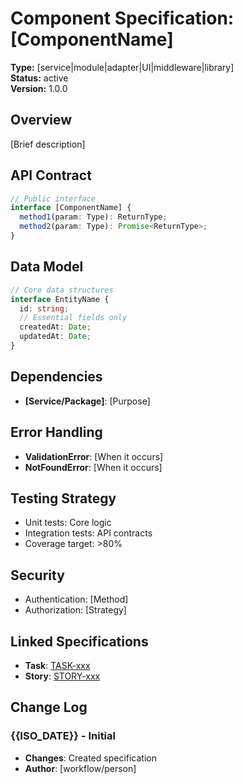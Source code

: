 # Component Specification: [ComponentName]

**Type:** [service|module|adapter|UI|middleware|library]  
**Status:** active  
**Version:** 1.0.0  

## Overview
<!-- Component purpose in 1-2 sentences -->
[Brief description]

## API Contract
```typescript
// Public interface
interface [ComponentName] {
  method1(param: Type): ReturnType;
  method2(param: Type): Promise<ReturnType>;
}
```

## Data Model
```typescript
// Core data structures
interface EntityName {
  id: string;
  // Essential fields only
  createdAt: Date;
  updatedAt: Date;
}
```

## Dependencies
<!-- External dependencies -->
- **[Service/Package]**: [Purpose]

## Error Handling
<!-- Key error scenarios -->
- **ValidationError**: [When it occurs]
- **NotFoundError**: [When it occurs]

## Testing Strategy
<!-- Coverage goals -->
- Unit tests: Core logic
- Integration tests: API contracts
- Coverage target: >80%

## Security
<!-- If applicable -->
- Authentication: [Method]
- Authorization: [Strategy]

## Linked Specifications
- **Task**: [TASK-xxx](../../.holicode/specs/tasks/TASK-xxx.md)
- **Story**: [STORY-xxx](../../.holicode/specs/stories/STORY-xxx.md)

## Change Log
### {{ISO_DATE}} - Initial
- **Changes**: Created specification
- **Author**: [workflow/person]
